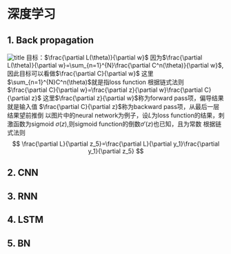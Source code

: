# 深度学习
## 1. Back propagation
![title](https://i.loli.net/2019/10/17/cMwIxP3Hh71lTCv.png)
目标：$\frac{\partial L(\theta)}{\partial w}$
因为$\frac{\partial L(\theta)}{\partial w}=\sum_{n=1}^{N}\frac{\partial C^n(\theta)}{\partial w}$, 因此目标可以看做$\frac{\partial C}{\partial w}$
这里$\sum_{n=1}^{N}C^n(\theta)$就是指loss function
根据链式法则
$\frac{\partial C}{\partial w}=\frac{\partial z}{\partial w}\frac{\partial C}{\partial z}$
这里$\frac{\partial z}{\partial w}$称为forward pass项，偏导结果就是输入值
$\frac{\partial C}{\partial z}$称为backward pass项，从最后一层结果望前推倒
以图片中的neural network为例子，设$L$为loss function的结果，刺激函数为sigmoid $\sigma(z)$,则sigmoid function的倒数$\sigma'(z)$也已知，且为常数
根据链式法则
$$
\frac{\partial L}{\partial z_5}=\frac{\partial L}{\partial y_1}\frac{\partial y_1}{\partial z_5}
$$

## 2. CNN
## 3. RNN
## 4. LSTM
## 5. BN